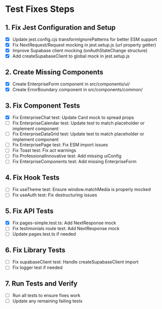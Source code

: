 # Test Fixes Steps

## 1. Fix Jest Configuration and Setup
- [x] Update jest.config.cjs transformIgnorePatterns for better ESM support
- [x] Fix NextRequest/Request mocking in jest.setup.js (url property getter)
- [x] Improve Supabase client mocking (onAuthStateChange structure)
- [x] Add createSupabaseClient to global mock in jest.setup.js

## 2. Create Missing Components
- [x] Create EnterpriseForm component in src/components/ui/
- [x] Create ErrorBoundary component in src/components/common/

## 3. Fix Component Tests
- [x] Fix EnterpriseChat test: Update Card mock to spread props
- [ ] Fix EnterpriseCalendar test: Update test to match placeholder or implement component
- [ ] Fix EnterpriseDataGrid test: Update test to match placeholder or implement component
- [ ] Fix EnterprisePage test: Fix ESM import issues
- [ ] Fix Toast test: Fix act warnings
- [ ] Fix ProfessionalInnovative test: Add missing uiConfig
- [ ] Fix EnterpriseComponents test: Add missing EnterpriseForm

## 4. Fix Hook Tests
- [ ] Fix useTheme test: Ensure window.matchMedia is properly mocked
- [ ] Fix useAuth test: Fix destructuring issues

## 5. Fix API Tests
- [x] Fix pages-simple.test.ts: Add NextResponse mock
- [ ] Fix testimonials route test: Add NextResponse mock
- [ ] Update pages.test.ts if needed

## 6. Fix Library Tests
- [ ] Fix supabaseClient test: Handle createSupabaseClient import
- [ ] Fix logger test if needed

## 7. Run Tests and Verify
- [ ] Run all tests to ensure fixes work
- [ ] Update any remaining failing tests

